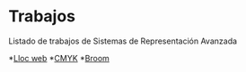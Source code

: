 # Trabajos
Listado de trabajos de Sistemas de Representación Avanzada

*[Lloc web](https://silviarroyo.github.io/Lloc-web/)
*[CMYK](https://silviarroyo.github.io/CMYK/)
*[Broom](https://silviarroyo.github.io/broom/)
